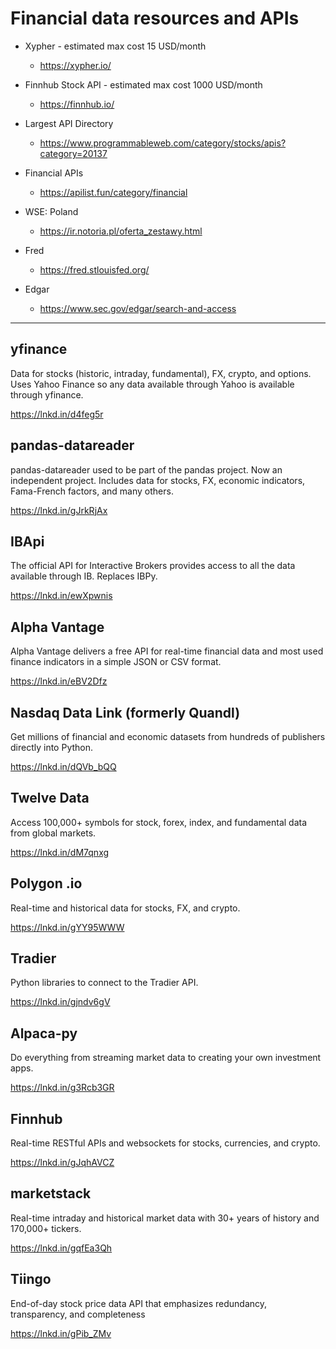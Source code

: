 # Financial data resources and APIs

- Xypher - estimated max cost 15 USD/month

  - https://xypher.io/

- Finnhub Stock API - estimated max cost 1000 USD/month

  - https://finnhub.io/

- Largest API Directory

  - https://www.programmableweb.com/category/stocks/apis?category=20137

- Financial APIs

  - https://apilist.fun/category/financial

- WSE: Poland

  - https://ir.notoria.pl/oferta_zestawy.html

- Fred

  - https://fred.stlouisfed.org/

- Edgar
  - https://www.sec.gov/edgar/search-and-access

___

## yfinance

Data for stocks (historic, intraday, fundamental), FX, crypto, and options. Uses Yahoo Finance so any data available through Yahoo is available through yfinance.

https://lnkd.in/d4feg5r

## pandas-datareader

pandas-datareader used to be part of the pandas project. Now an independent project. Includes data for stocks, FX, economic indicators, Fama-French factors, and many others.

https://lnkd.in/gJrkRjAx

## IBApi

The official API for Interactive Brokers provides access to all the data available through IB. Replaces IBPy.

https://lnkd.in/ewXpwnis

## Alpha Vantage

Alpha Vantage delivers a free API for real-time financial data and most used finance indicators in a simple JSON or CSV format.

https://lnkd.in/eBV2Dfz

## Nasdaq Data Link (formerly Quandl)

Get millions of financial and economic datasets from hundreds of publishers directly into Python.

https://lnkd.in/dQVb_bQQ

## Twelve Data

Access 100,000+ symbols for stock, forex, index, and fundamental data from global markets.

https://lnkd.in/dM7qnxg

## Polygon .io

Real-time and historical data for stocks, FX, and crypto.

https://lnkd.in/gYY95WWW

## Tradier

Python libraries to connect to the Tradier API.

https://lnkd.in/gjndv6gV

## Alpaca-py

Do everything from streaming market data to creating your own investment apps.

https://lnkd.in/g3Rcb3GR

## Finnhub

Real-time RESTful APIs and websockets for stocks, currencies, and crypto.

https://lnkd.in/gJqhAVCZ

## marketstack

Real-time intraday and historical market data with 30+ years of history and 170,000+ tickers.

https://lnkd.in/gqfEa3Qh

## Tiingo

End-of-day stock price data API that emphasizes redundancy, transparency, and completeness

https://lnkd.in/gPib_ZMv